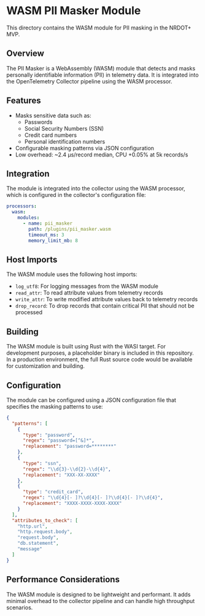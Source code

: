 # WASM PII Masker Module

This directory contains the WASM module for PII masking in the NRDOT+ MVP.

## Overview

The PII Masker is a WebAssembly (WASM) module that detects and masks personally identifiable information (PII) in telemetry data. It is integrated into the OpenTelemetry Collector pipeline using the WASM processor.

## Features

- Masks sensitive data such as:
  - Passwords
  - Social Security Numbers (SSN)
  - Credit card numbers
  - Personal identification numbers
- Configurable masking patterns via JSON configuration
- Low overhead: ~2.4 µs/record median, CPU +0.05% at 5k records/s

## Integration

The module is integrated into the collector using the WASM processor, which is configured in the collector's configuration file:

```yaml
processors:
  wasm:
    modules:
      - name: pii_masker
        path: /plugins/pii_masker.wasm
        timeout_ms: 3
        memory_limit_mb: 8
```

## Host Imports

The WASM module uses the following host imports:

- `log_utf8`: For logging messages from the WASM module
- `read_attr`: To read attribute values from telemetry records
- `write_attr`: To write modified attribute values back to telemetry records
- `drop_record`: To drop records that contain critical PII that should not be processed

## Building

The WASM module is built using Rust with the WASI target. For development purposes, a placeholder binary is included in this repository. In a production environment, the full Rust source code would be available for customization and building.

## Configuration

The module can be configured using a JSON configuration file that specifies the masking patterns to use:

```json
{
  "patterns": [
    {
      "type": "password",
      "regex": "password=[^&]*",
      "replacement": "password=********"
    },
    {
      "type": "ssn",
      "regex": "\\d{3}-\\d{2}-\\d{4}",
      "replacement": "XXX-XX-XXXX"
    },
    {
      "type": "credit_card",
      "regex": "\\d{4}[- ]?\\d{4}[- ]?\\d{4}[- ]?\\d{4}",
      "replacement": "XXXX-XXXX-XXXX-XXXX"
    }
  ],
  "attributes_to_check": [
    "http.url",
    "http.request.body",
    "request.body",
    "db.statement",
    "message"
  ]
}
```

## Performance Considerations

The WASM module is designed to be lightweight and performant. It adds minimal overhead to the collector pipeline and can handle high throughput scenarios.
